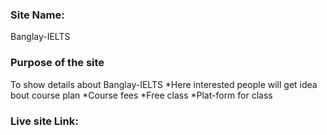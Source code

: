 ### Site Name:

Banglay-IELTS

### Purpose of the site

To show details about Banglay-IELTS
*Here interested people will get idea bout course plan
*Course fees
*Free class
*Plat-form for class

### Live site Link:

 
